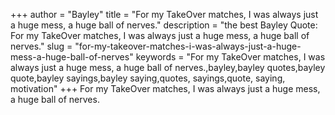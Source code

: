+++
author = "Bayley"
title = "For my TakeOver matches, I was always just a huge mess, a huge ball of nerves."
description = "the best Bayley Quote: For my TakeOver matches, I was always just a huge mess, a huge ball of nerves."
slug = "for-my-takeover-matches-i-was-always-just-a-huge-mess-a-huge-ball-of-nerves"
keywords = "For my TakeOver matches, I was always just a huge mess, a huge ball of nerves.,bayley,bayley quotes,bayley quote,bayley sayings,bayley saying,quotes, sayings,quote, saying, motivation"
+++
For my TakeOver matches, I was always just a huge mess, a huge ball of nerves.
